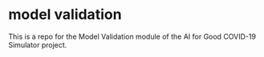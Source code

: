# model validation
This is a  repo for the Model Validation module of the AI for Good COVID-19 Simulator project.
